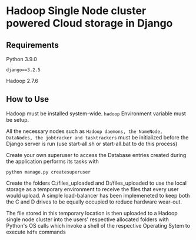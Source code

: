 # Hadoop Single Node cluster powered Cloud storage in Django



## Requirements
Python 3.9.0
```
django==3.2.5
```
Hadoop 2.7.6

## How to Use
Hadoop must be installed system-wide.
`hadoop` Environment variable must be setup.

All the necessary nodes such as `Hadoop daemons, the NameNode, DataNodes, the jobtracker and tasktrackers` must be initialized before the Django server is run
(use start-all.sh or start-all.bat to do this process)

Create your own superuser to access the Database entries created during the application performs its tasks with


`python manage.py createsuperuser`

Create the folders C:/files_uploaded and D:/files_uploaded to use the local storage as a temporary environment to receive the files that every user would upload. A simple load-balancer has been implemeneted to keep both the C and D drives to be equally occupied to reduce hardware wear-out.

The file stored in this temporary location is then uploaded to a Hadoop single node cluster into the users' respective allocated folders with Python's OS calls which invoke a shell of the respective Operating Sytem to execute `hdfs` commands






